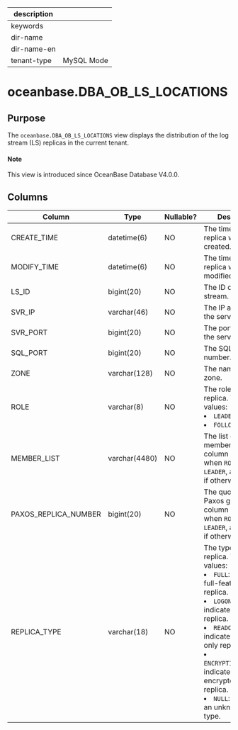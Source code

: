 |description||
|---|---|
|keywords||
|dir-name||
|dir-name-en||
|tenant-type|MySQL Mode|

# oceanbase.DBA_OB_LS_LOCATIONS

## Purpose

The `oceanbase.DBA_OB_LS_LOCATIONS` view displays the distribution of the log stream (LS) replicas in the current tenant.

<main id="notice" type='explain'>
  <h4>Note</h4>
  <p>This view is introduced since OceanBase Database V4.0.0. </p>
</main>

## Columns

| Column | Type | Nullable? | Description |
|--------------|----------------|------------|----------------------------------------------------------------------|
| CREATE_TIME | datetime(6) | NO | The time when the replica was created. |
| MODIFY_TIME | datetime(6) | NO | The time when the replica was modified. |
| LS_ID | bigint(20) | NO | The ID of the log stream. |
| SVR_IP | varchar(46) | NO | The IP address of the server. |
| SVR_PORT | bigint(20) | NO | The port number of the server. |
| SQL_PORT | bigint(20) | NO | The SQL port number. |
| ZONE | varchar(128) | NO | The name of the zone. |
| ROLE | varchar(8) | NO | The role of the replica. Valid values: <li> `LEADER`   <li> `FOLLOWER` |
| MEMBER_LIST | varchar(4480) | NO | The list of replica members. This column is valid when `ROLE` is set to `LEADER`, and is `NULL` if otherwise. |
| PAXOS_REPLICA_NUMBER | bigint(20) | NO | The quorum of a Paxos group. This column is valid when `ROLE` is set to `LEADER`, and is `NULL` if otherwise. |
| REPLICA_TYPE | varchar(18) | NO | The type of the replica. Valid values: <li> `FULL`: indicates a full-featured replica.   <li> `LOGONLY`: indicates a log replica.   <li> `READONLY`: indicates a read-only replica.   <li> `ENCRYPTION_LOGONLY`: indicates an encrypted log replica.   <li> `NULL`: indicates an unknown replica type. |
